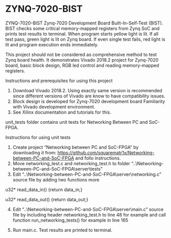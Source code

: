 # ZYNQ-7020-BIST
ZYNQ-7020-BIST Zynq-7020 Development Board Built-In-Self-Test (BIST). BIST checks some critical memory-mapped registers from Zynq SoC and prints test results to terminal. When program starts yellow light is lit. If all test pass, green light is lit on Zynq board. If even single test fails, red light is lit and program execution ends immediately.

This project should not be considered as comprehensive method to test Zynq board health. It demonstrates Vivado 2018.2 project for Zynq-7020 board, basic block design, RGB led control and reading memory-mapped registers.

Instructions and prerequisites for using this project
1. Download Vivado 2018.2. Using exactly same version is recommended since different versions of Vivado are know to have compatibility issues.
2. Block design is developed for Zynq-7020 development board Familiarity with Vivado development environment.
3. See Xilinx documentation and tutorials for this.

unit_tests folder contains unit tests for Networking Between PC and SoC-FPGA.

Instructions for using unit tests
1. Create project “Networking between PC and SoC-FPGA” by downloading it from: https://github.com/squarematr1x/Networking-between-PC-and-SoC-FPGA and follo instructions.
2. Move networking_test.c and networking_test.h to folder “..\Networking-between-PC-and-SoC-FPGA\server\tests”
3. Edit “..\Networking-between-PC-and-SoC-FPGA\server\networking.c” source file by adding two functions more

u32* read_data_in() {return data_in;}

u32* read_data_out() {return data_out;}

4. Edit “..\Networking-between-PC-and-SoC-FPGA\server\main.c” source file by including header networking_test.h to line 48 for example and call function run_networking_tests() for example in line 165

5. Run main.c. Test results are printed to terminal.
